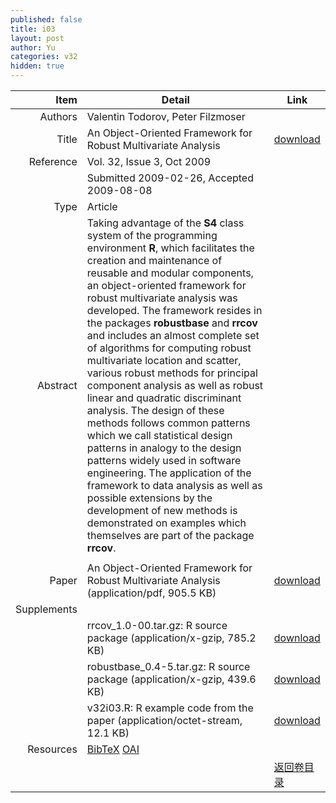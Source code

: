 ```yaml
---
published: false
title: i03
layout: post
author: Yu
categories: v32
hidden: true
---
```


| Item | Detail | Link |
|---:|---|---|
| Authors | Valentin Todorov, Peter Filzmoser| |
| Title |An Object-Oriented Framework for Robust Multivariate Analysis | [download](http://www.jstatsoft.org/v32/i03/paper) |
| Reference |Vol. 32, Issue 3, Oct 2009 | |
| | Submitted 2009-02-26, Accepted 2009-08-08| | 
| Type | Article| |
| Abstract | Taking advantage of the <b>S4</b> class system of the programming environment <b>R</b>, which facilitates the creation and maintenance of reusable and modular components, an object-oriented framework for robust multivariate analysis was developed. The framework resides in the packages <b>robustbase</b> and <b>rrcov</b> and includes an almost complete set of algorithms for computing robust multivariate location and scatter, various robust methods for principal component analysis as well as robust linear and quadratic discriminant analysis. The design of these methods follows common patterns which we call statistical design patterns in analogy to the design patterns widely used in software engineering. The application of the framework to data analysis as well as possible extensions by the development of new methods is demonstrated on examples which themselves are part of the package <b>rrcov</b>.
| |
| Paper | An Object-Oriented Framework for Robust Multivariate Analysis  (application/pdf, 905.5 KB)| [download](http://www.jstatsoft.org/v32/i03/paper) |
| Supplements | | |
| |rrcov_1.0-00.tar.gz: R source package  (application/x-gzip, 785.2 KB)|  [download](http://www.jstatsoft.org/v32/i03/supp/1) |
| |robustbase_0.4-5.tar.gz: R source package  (application/x-gzip, 439.6 KB)|  [download](http://www.jstatsoft.org/v32/i03/supp/2) |
| |v32i03.R: R example code from the paper  (application/octet-stream, 12.1 KB)|  [download](http://www.jstatsoft.org/v32/i03/supp/3) |
| Resources | [BibTeX](http://www.jstatsoft.org/v32/i03/bibtex) [OAI](http://www.jstatsoft.org/oai?verb=GetRecord&identifier=oai.jstatsoft/v32/i03&prefix=oai_dc)| |
| |  | [返回卷目录]({{site.baseurl}}/volume/v32.html) |